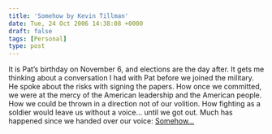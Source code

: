 ```yaml
---
title: 'Somehow by Kevin Tillman'
date: Tue, 24 Oct 2006 14:38:08 +0000
draft: false
tags: [Personal]
type: post
---
```


It is Pat’s birthday on November 6, and elections are the day after. It gets me thinking about a conversation I had with Pat before we joined the military. He spoke about the risks with signing the papers. How once we committed, we were at the mercy of the American leadership and the American people. How we could be thrown in a direction not of our volition. How fighting as a soldier would leave us without a voice… until we got out. Much has happened since we handed over our voice: [Somehow...](http://www.truthdig.com/report/item/200601019_after_pats_birthday/)